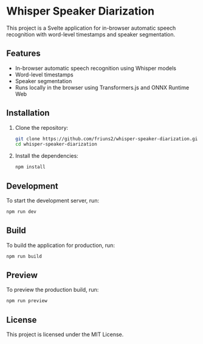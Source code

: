 # Whisper Speaker Diarization

This project is a Svelte application for in-browser automatic speech recognition with word-level timestamps and speaker segmentation.

## Features

- In-browser automatic speech recognition using Whisper models
- Word-level timestamps
- Speaker segmentation
- Runs locally in the browser using Transformers.js and ONNX Runtime Web

## Installation

1. Clone the repository:
   ```sh
   git clone https://github.com/friuns2/whisper-speaker-diarization.git
   cd whisper-speaker-diarization
   ```

2. Install the dependencies:
   ```sh
   npm install
   ```

## Development

To start the development server, run:
```sh
npm run dev
```

## Build

To build the application for production, run:
```sh
npm run build
```

## Preview

To preview the production build, run:
```sh
npm run preview
```

## License

This project is licensed under the MIT License.
